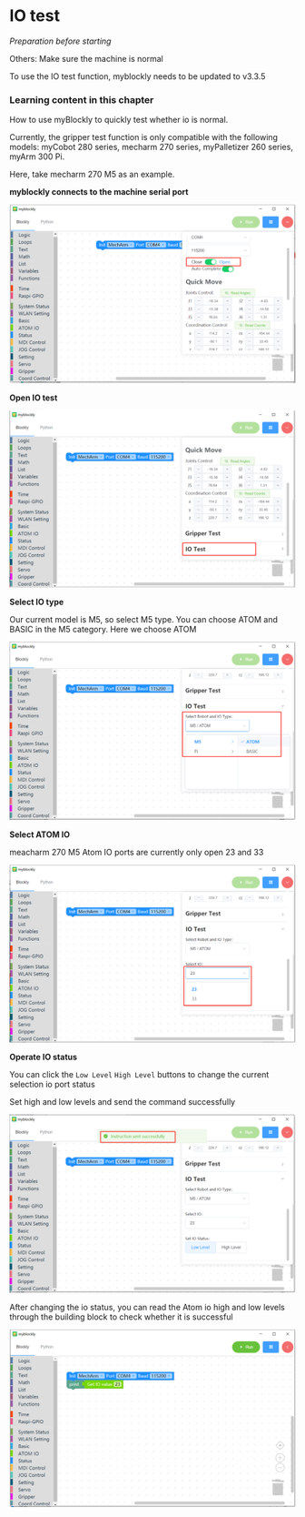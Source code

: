 # IO test

<i>Preparation before starting</i>

Others: Make sure the machine is normal

To use the IO test function, myblockly needs to be updated to v3.3.5

### Learning content in this chapter

How to use myBlockly to quickly test whether io is normal.

Currently, the gripper test function is only compatible with the following models: myCobot 280 series, mecharm 270 series, myPalletizer 260 series, myArm 300 Pi.

Here, take mecharm 270 M5 as an example.

**myblockly connects to the machine serial port**

<img src="../../../../resource\3-FunctionsAndApplications\6.developmentGuide\myBlocklyAndUlFlow\io/connect1.png" style="zoom: 80%;" />

**Open IO test**

<img src="../../../../resource\3-FunctionsAndApplications\6.developmentGuide\myBlocklyAndUlFlow\io/open_io_test2.png" style="zoom: 80%;" />

**Select IO type**

Our current model is M5, so select M5 type. You can choose ATOM and BASIC in the M5 category. Here we choose ATOM

<img src="../../../../resource\3-FunctionsAndApplications\6.developmentGuide\myBlocklyAndUlFlow\io/io_type1.png" style="zoom: 80%;" />

**Select ATOM IO**

meacharm 270 M5 Atom IO ports are currently only open 23 and 33

<img src="../../../../resource\3-FunctionsAndApplications\6.developmentGuide\myBlocklyAndUlFlow\io/atom_io1.png" style="zoom: 80%;" />

**Operate IO status**

You can click the `Low Level` `High Level` buttons to change the current selection io port status

Set high and low levels and send the command successfully

<img src="../../../../resource\3-FunctionsAndApplications\6.developmentGuide\myBlocklyAndUlFlow\io/success2.png" style="zoom: 80%;" />

After changing the io status, you can read the Atom io high and low levels through the building block to check whether it is successful

<img src="../../../../resource\3-FunctionsAndApplications\6.developmentGuide\myBlocklyAndUlFlow\io/read_io2.png" style="zoom: 80%;" />